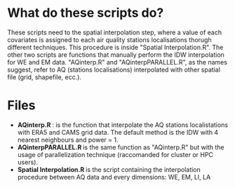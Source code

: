 # What do these scripts do?

These scripts need to the spatial interpolation step, where a value of each covariates is assigned to each air quality stations localisations thorugh different techniques. This procedure is inside "Spatial Interpolation.R". The other two scripts are functions that manually perform the IDW interpolation for WE and EM data. "AQinterp.R" and "AQinterpPARALLEL.R", as the names suggest, refer to AQ (stations localisations) interpolated with other spatial file (grid, shapefile, ecc.).

# Files

<ul> <li> <b> AQinterp.R </b> : is the function that interpolate the AQ stations localistations with ERA5 and CAMS grid data. The default method is the IDW with 4 nearest neighbours and power = 1. </li> <li> <b> AQinterpPARALLEL.R </b> is the same function as "AQinterp.R" but with the usage of parallelization technique (raccomanded for cluster or HPC users). </li> <li> <b> Spatial Interpolation.R </b> is the script containing the interpolation procedure between AQ data and every dimensions: WE, EM, LI, LA </li> </ul>
